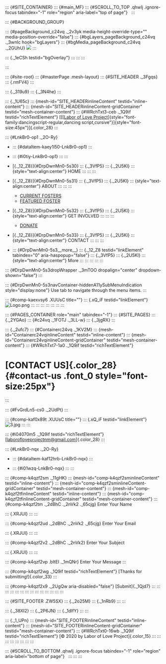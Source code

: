 ::: {#SITE_CONTAINER}
::: {#main_MF}
::: {#SCROLL_TO_TOP .qhwIj .ignore-focus tabindex="-1" role="region" aria-label="top of page"}
 
:::

::: {#BACKGROUND_GROUP}
<div>

::: {#pageBackground_c24vq ._2v3yk media-height-override-type="" media-position-override="false"}
::: {#bgLayers_pageBackground_c24vq ._3wnIc hook="bgLayers"}
::: {#bgMedia_pageBackground_c24vq ._2GUhU}
![](https://static.wixstatic.com/media/11062b_2042bb7351284f0f982e4787d37415e6f000.jpg/v1/fill/w_480,h_270,al_c,q_80,usm_0.66_1.00_0.01,blur_2/11062b_2042bb7351284f0f982e4787d37415e6f000.jpg)
:::

::: {._1eCSh testid="bgOverlay"}
:::
:::
:::

</div>
:::

::: {#site-root}
::: {#masterPage .mesh-layout}
::: {#SITE_HEADER ._3Fgqs}
::: {.rmFV4}
:::

::: {._319u9}
::: {._3N4he}
:::

::: {._1U65c}
::: {mesh-id="SITE_HEADERinlineContent" testid="inline-content"}
::: {mesh-id="SITE_HEADERinlineContent-gridContainer" testid="mesh-container-content"}
::: {#WRchTxt3-ceb ._1Q9if testid="richTextElement"}
[[[[Labor of Love
Project](index.html)]{style="font-family:dancingscript-regular,dancing script,cursive"}]{style="font-size:45px"}]{.color_28}
:::

::: {#LnkBr0-op1 ._2O-Ry}
-   ::: {#dataItem-kaey1l50-LnkBr0-op1}
    :::

-   ::: {#i0tiy-LnkBr0-op1}
    :::
:::

-   [[](index.html){._12_Z8}]{#DrpDwnMn0-5s30}
    ::: {._3VfP5}
    ::: {._2U5Kl}
    ::: {style="text-align:center"}
    HOME
    :::
    :::
    :::

-   [[](about){._12_Z8}]{#DrpDwnMn0-5s31}
    ::: {._3VfP5}
    ::: {._2U5Kl}
    ::: {style="text-align:center"}
    ABOUT
    :::
    :::
    :::

    -   [CURRENT FOSTERS](current-fosters)
    -   [FEATURED FOSTER](featured-foster)

-   [[](get-involved){._12_Z8}]{#DrpDwnMn0-5s32}
    ::: {._3VfP5}
    ::: {._2U5Kl}
    ::: {style="text-align:center"}
    GET INVOLVED
    :::
    :::
    :::

    -   [DONATE](donate)

-   [[](contact){._12_Z8}]{#DrpDwnMn0-5s33}
    ::: {._3VfP5}
    ::: {._2U5Kl}
    ::: {style="text-align:center"}
    CONTACT
    :::
    :::
    :::

-   ::: {#DrpDwnMn0-5s3__more__}
    ::: {._12_Z8 testid="linkElement" tabindex="0" aria-haspopup="false"}
    ::: {._3VfP5}
    ::: {._2U5Kl}
    ::: {style="text-align:center"}
    More
    :::
    :::
    :::
    :::
    :::

::: {#DrpDwnMn0-5s3dropWrapper ._3mTOO dropalign="center" dropdown-shown="false"}
:::

::: {#DrpDwnMn0-5s3navContainer-hiddenA11ySubMenuIndication style="display:none"}
Use tab to navigate through the menu items.
:::

::: {#comp-kaexvsy6 .XUUsC title=""}
::: {.xQ_iF testid="linkElement"}
![Logo.png](https://static.wixstatic.com/media/8a9b54_667046ae4f6d496ab5872d6715031b4f~mv2.png/v1/fill/w_78,h_125,al_c,usm_0.66_1.00_0.01,blur_3/Logo.png)
:::
:::
:::
:::
:::
:::
:::

::: {#PAGES_CONTAINER role="main" tabindex="-1"}
::: {#SITE_PAGES}
::: {._2YGAo}
::: {#c24vq ._1FOTJ ._3LL-w}
::: {._3jgRX}
:::

::: {._2ufc7}
::: {#Containerc24vq ._1KV2M}
::: {mesh-id="Containerc24vqinlineContent" testid="inline-content"}
::: {mesh-id="Containerc24vqinlineContent-gridContainer" testid="mesh-container-content"}
::: {#WRchTxt7-1a0 ._1Q9if testid="richTextElement"}
# [CONTACT US]{.color_28} {#contact-us .font_0 style="font-size:25px"}
:::

::: {#FvGrdLn5-cs0 ._2UdPt}
:::

::: {#comp-kaf0x89t .XUUsC title=""}
::: {.xQ_iF testid="linkElement"}
![3.jpg](https://static.wixstatic.com/media/8a9b54_a75f070fa1b545d68fc6f5a570cacb65~mv2.jpg/v1/fill/w_132,h_151,al_c,q_80,usm_0.66_1.00_0.01,blur_3/3.jpg)
:::
:::

::: {#i04070m5 ._1Q9if testid="richTextElement"}
[<laborofloveprojectnm@gmail.com>]{.color_28}
:::

::: {#LnkBr0-nqx ._2O-Ry}
-   ::: {#dataItem-kaf12hrb-LnkBr0-nqx}
    :::

-   ::: {#i01wzq-LnkBr0-nqx}
    :::
:::

::: {#comp-k4qzf2sm ._11gHK}
::: {mesh-id="comp-k4qzf2sminlineContent" testid="inline-content"}
::: {mesh-id="comp-k4qzf2sminlineContent-gridContainer" testid="mesh-container-content"}
::: {mesh-id="comp-k4qzf2tfinlineContent" testid="inline-content"}
::: {mesh-id="comp-k4qzf2tfinlineContent-gridContainer" testid="mesh-container-content"}
::: {#comp-k4qzf2tm ._2dBhC ._2nVk2 ._65cjg}
Enter Your Name

::: {.XRJUI}
:::
:::

::: {#comp-k4qzf2ud ._2dBhC ._2nVk2 ._65cjg}
Enter Your Email

::: {.XRJUI}
:::
:::

::: {#comp-k4qzf2v2 ._2dBhC ._2nVk2}
Enter Your Subject

::: {.XRJUI}
:::
:::

::: {#comp-k4qzf2vp .bItEI ._1mQNr}
Enter Your Message
:::

::: {#comp-k4qzf2wg ._1Q9if testid="richTextElement"}
[Thanks for submitting!]{.color_33}
:::

::: {#comp-k4qzf2x9 ._2UgQw aria-disabled="false"}
[Submit]{._1Qjd7}
:::
:::
:::
:::
:::
:::
:::
:::
:::
:::
:::
:::
:::
:::

::: {#SITE_FOOTER .ZW5SX}
::: {._2o25M}
::: {._1nRb9}
:::
:::

::: {._38XI2}
::: {._2P6JN}
::: {._1dlfY}
:::
:::

::: {._1_UPn}
::: {mesh-id="SITE_FOOTERinlineContent" testid="inline-content"}
::: {mesh-id="SITE_FOOTERinlineContent-gridContainer" testid="mesh-container-content"}
::: {#WRchTxt0-16wb ._1Q9if testid="richTextElement"}
[© 2020 by Labor of Love Project]{.color_15}
:::
:::
:::
:::
:::
:::
:::
:::

::: {#SCROLL_TO_BOTTOM .qhwIj .ignore-focus tabindex="-1" role="region" aria-label="bottom of page"}
 
:::
:::
:::
